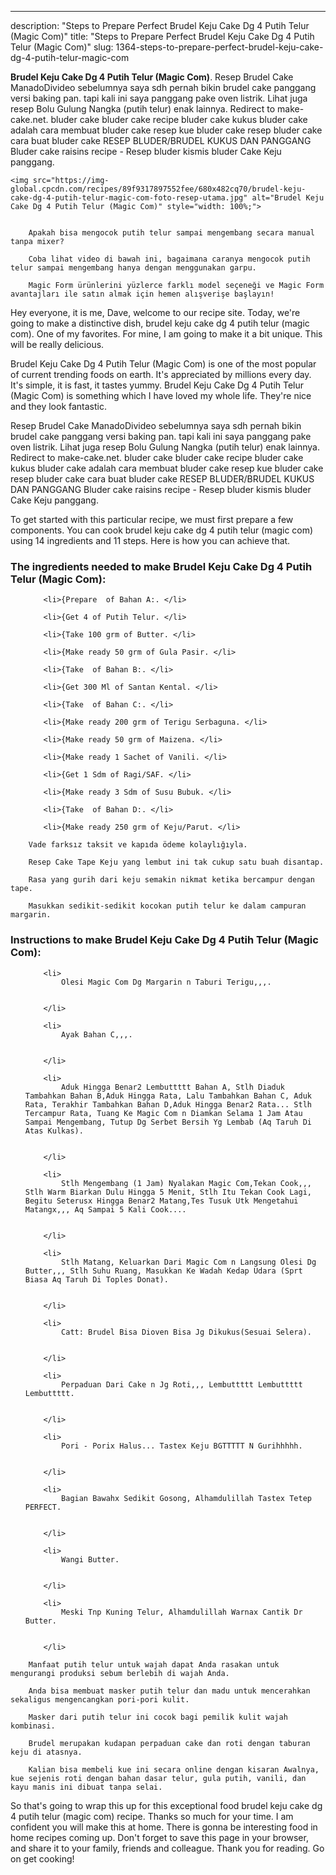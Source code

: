 ---
description: "Steps to Prepare Perfect Brudel Keju Cake Dg 4 Putih Telur (Magic Com)"
title: "Steps to Prepare Perfect Brudel Keju Cake Dg 4 Putih Telur (Magic Com)"
slug: 1364-steps-to-prepare-perfect-brudel-keju-cake-dg-4-putih-telur-magic-com

<p>
	<strong>Brudel Keju Cake Dg 4 Putih Telur (Magic Com)</strong>. 
	Resep Brudel Cake ManadoDivideo sebelumnya saya sdh pernah bikin brudel cake panggang versi baking pan. tapi kali ini saya panggang pake oven listrik. Lihat juga resep Bolu Gulung Nangka (putih telur) enak lainnya. Redirect to make-cake.net. bluder cake bluder cake recipe bluder cake kukus bluder cake adalah cara membuat bluder cake resep kue bluder cake resep bluder cake cara buat bluder cake RESEP BLUDER/BRUDEL KUKUS DAN PANGGANG Bluder cake raisins recipe - Resep bluder kismis bluder Cake Keju panggang.
</p>
<p>
	
	<img src="https://img-global.cpcdn.com/recipes/89f9317897552fee/680x482cq70/brudel-keju-cake-dg-4-putih-telur-magic-com-foto-resep-utama.jpg" alt="Brudel Keju Cake Dg 4 Putih Telur (Magic Com)" style="width: 100%;">
	
	
		Apakah bisa mengocok putih telur sampai mengembang secara manual tanpa mixer?
	
		Coba lihat video di bawah ini, bagaimana caranya mengocok putih telur sampai mengembang hanya dengan menggunakan garpu.
	
		Magic Form ürünlerini yüzlerce farklı model seçeneği ve Magic Form avantajları ile satın almak için hemen alışverişe başlayın!
	
</p>
<p>
	Hey everyone, it is me, Dave, welcome to our recipe site. Today, we're going to make a distinctive dish, brudel keju cake dg 4 putih telur (magic com). One of my favorites. For mine, I am going to make it a bit unique. This will be really delicious.
</p>
	
<p>
	Brudel Keju Cake Dg 4 Putih Telur (Magic Com) is one of the most popular of current trending foods on earth. It's appreciated by millions every day. It's simple, it is fast, it tastes yummy. Brudel Keju Cake Dg 4 Putih Telur (Magic Com) is something which I have loved my whole life. They're nice and they look fantastic.
</p>
<p>
	Resep Brudel Cake ManadoDivideo sebelumnya saya sdh pernah bikin brudel cake panggang versi baking pan. tapi kali ini saya panggang pake oven listrik. Lihat juga resep Bolu Gulung Nangka (putih telur) enak lainnya. Redirect to make-cake.net. bluder cake bluder cake recipe bluder cake kukus bluder cake adalah cara membuat bluder cake resep kue bluder cake resep bluder cake cara buat bluder cake RESEP BLUDER/BRUDEL KUKUS DAN PANGGANG Bluder cake raisins recipe - Resep bluder kismis bluder Cake Keju panggang.
</p>

<p>
To get started with this particular recipe, we must first prepare a few components. You can cook brudel keju cake dg 4 putih telur (magic com) using 14 ingredients and 11 steps. Here is how you can achieve that.
</p>

<h3>The ingredients needed to make Brudel Keju Cake Dg 4 Putih Telur (Magic Com):</h3>

<ol>
	
		<li>{Prepare  of Bahan A:. </li>
	
		<li>{Get 4 of Putih Telur. </li>
	
		<li>{Take 100 grm of Butter. </li>
	
		<li>{Make ready 50 grm of Gula Pasir. </li>
	
		<li>{Take  of Bahan B:. </li>
	
		<li>{Get 300 Ml of Santan Kental. </li>
	
		<li>{Take  of Bahan C:. </li>
	
		<li>{Make ready 200 grm of Terigu Serbaguna. </li>
	
		<li>{Make ready 50 grm of Maizena. </li>
	
		<li>{Make ready 1 Sachet of Vanili. </li>
	
		<li>{Get 1 Sdm of Ragi/SAF. </li>
	
		<li>{Make ready 3 Sdm of Susu Bubuk. </li>
	
		<li>{Take  of Bahan D:. </li>
	
		<li>{Make ready 250 grm of Keju/Parut. </li>
	
</ol>
<p>
	
		Vade farksız taksit ve kapıda ödeme kolaylığıyla.
	
		Resep Cake Tape Keju yang lembut ini tak cukup satu buah disantap.
	
		Rasa yang gurih dari keju semakin nikmat ketika bercampur dengan tape.
	
		Masukkan sedikit-sedikit kocokan putih telur ke dalam campuran margarin.
	
</p>

<h3>Instructions to make Brudel Keju Cake Dg 4 Putih Telur (Magic Com):</h3>

<ol>
	
		<li>
			Olesi Magic Com Dg Margarin n Taburi Terigu,,,.
			
			
		</li>
	
		<li>
			Ayak Bahan C,,,.
			
			
		</li>
	
		<li>
			Aduk Hingga Benar2 Lembuttttt Bahan A, Stlh Diaduk Tambahkan Bahan B,Aduk Hingga Rata, Lalu Tambahkan Bahan C, Aduk Rata, Terakhir Tambahkan Bahan D,Aduk Hingga Benar2 Rata... Stlh Tercampur Rata, Tuang Ke Magic Com n Diamkan Selama 1 Jam Atau Sampai Mengembang, Tutup Dg Serbet Bersih Yg Lembab (Aq Taruh Di Atas Kulkas).
			
			
		</li>
	
		<li>
			Stlh Mengembang (1 Jam) Nyalakan Magic Com,Tekan Cook,,, Stlh Warm Biarkan Dulu Hingga 5 Menit, Stlh Itu Tekan Cook Lagi, Begitu Seterusx Hingga Benar2 Matang,Tes Tusuk Utk Mengetahui Matangx,,, Aq Sampai 5 Kali Cook....
			
			
		</li>
	
		<li>
			Stlh Matang, Keluarkan Dari Magic Com n Langsung Olesi Dg Butter,,, Stlh Suhu Ruang, Masukkan Ke Wadah Kedap Udara (Sprt Biasa Aq Taruh Di Toples Donat).
			
			
		</li>
	
		<li>
			Catt: Brudel Bisa Dioven Bisa Jg Dikukus(Sesuai Selera).
			
			
		</li>
	
		<li>
			Perpaduan Dari Cake n Jg Roti,,, Lembuttttt Lembuttttt Lembuttttt.
			
			
		</li>
	
		<li>
			Pori - Porix Halus... Tastex Keju BGTTTTT N Gurihhhhh.
			
			
		</li>
	
		<li>
			Bagian Bawahx Sedikit Gosong, Alhamdulillah Tastex Tetep PERFECT.
			
			
		</li>
	
		<li>
			Wangi Butter.
			
			
		</li>
	
		<li>
			Meski Tnp Kuning Telur, Alhamdulillah Warnax Cantik Dr Butter.
			
			
		</li>
	
</ol>

<p>
	
		Manfaat putih telur untuk wajah dapat Anda rasakan untuk mengurangi produksi sebum berlebih di wajah Anda.
	
		Anda bisa membuat masker putih telur dan madu untuk mencerahkan sekaligus mengencangkan pori-pori kulit.
	
		Masker dari putih telur ini cocok bagi pemilik kulit wajah kombinasi.
	
		Brudel merupakan kudapan perpaduan cake dan roti dengan taburan keju di atasnya.
	
		Kalian bisa membeli kue ini secara online dengan kisaran Awalnya, kue sejenis roti dengan bahan dasar telur, gula putih, vanili, dan kayu manis ini dibuat tanpa selai.
	
</p>

<p>
	So that's going to wrap this up for this exceptional food brudel keju cake dg 4 putih telur (magic com) recipe. Thanks so much for your time. I am confident you will make this at home. There is gonna be interesting food in home recipes coming up. Don't forget to save this page in your browser, and share it to your family, friends and colleague. Thank you for reading. Go on get cooking!
</p>
